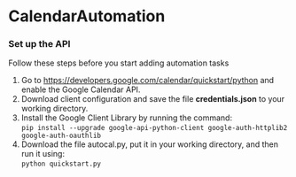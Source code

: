 # CalendarAutomation

### **Set up the API**

Follow these steps before you start adding automation tasks

1. Go to https://developers.google.com/calendar/quickstart/python and enable the Google Calendar API.
2. Download client configuration and save the file **credentials.json** to your working directory. 
3. Install the Google Client Library by running the command:\
```pip install --upgrade google-api-python-client google-auth-httplib2 google-auth-oauthlib```
4. Download the file autocal.py, put it in your working directory, and then run it using:\
```python quickstart.py```
